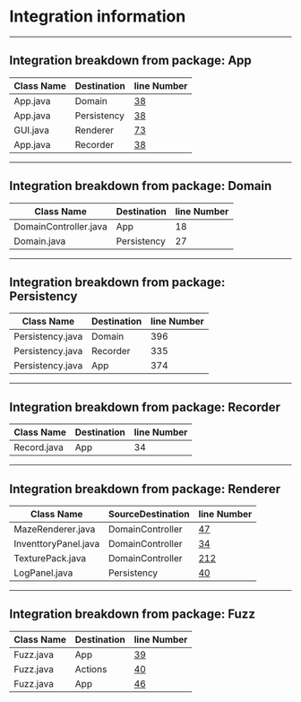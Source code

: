 # Integration information
------
## Integration breakdown from package: App
| Class Name | Destination | line Number                                               |
|------------|-------------|-----------------------------------------------------------|
| App.java   | Domain      | [38](/src/nz/ac/vuw/ecs/swen225/gp6/app/App.java#L38)     |
| App.java   | Persistency | [38](/src/nz/ac/vuw/ecs/swen225/gp6/app/App.java#L38)     |
| GUI.java   | Renderer    | [73](/src/nz/ac/vuw/ecs/swen225/gp6/app/gui/GUI.java#L73) |
| App.java   | Recorder    | [38](/src/nz/ac/vuw/ecs/swen225/gp6/app/App.java#L44)     |


------
## Integration breakdown from package: Domain
| Class Name          | Destination | line Number |
|---------------------|-------------|-------------|
|DomainController.java| App         | 18          |
|Domain.java          | Persistency | 27          |


------
## Integration breakdown from package: Persistency
| Class Name       | Destination | line Number |
|------------------|-------------|-------------|
| Persistency.java | Domain      | 396         |
| Persistency.java | Recorder    | 335         |
| Persistency.java | App         | 374         |


------
## Integration breakdown from package: Recorder
| Class Name | Destination | line Number |
|------------|-------------|-------------|
| Record.java| App         | 34          |


------
## Integration breakdown from package: Renderer
| Class Name           | SourceDestination | line Number                                                           |
|----------------------|-------------------|-----------------------------------------------------------------------|
| MazeRenderer.java    | DomainController  | [47](/src/nz/ac/vuw/ecs/swen225/gp6/renderer/MazeRenderer.java#L47)   |
| InventtoryPanel.java | DomainController  | [34](/src/nz/ac/vuw/ecs/swen225/gp6/renderer/InventoryPanel.java#L34) |
| TexturePack.java     | DomainController  | [212](/src/nz/ac/vuw/ecs/swen225/gp6/renderer/TexturePack.java#L212)  |
| LogPanel.java        | Persistency       | [40](/src/nz/ac/vuw/ecs/swen225/gp6/renderer/LogPanel.java#L40)       |

------
## Integration breakdown from package: Fuzz
| Class Name | Destination | line Number                                                  |
|------------|-------------|--------------------------------------------------------------|
| Fuzz.java  | App         | [39](/src/test/nz/ac/vuw/ecs/swen225/gp6/fuzz/Fuzz.java#L39) |
| Fuzz.java  | Actions     | [40](/src/test/nz/ac/vuw/ecs/swen225/gp6/fuzz/Fuzz.java#L40) |
| Fuzz.java  | App         | [46](/src/test/nz/ac/vuw/ecs/swen225/gp6/fuzz/Fuzz.java#L46) |